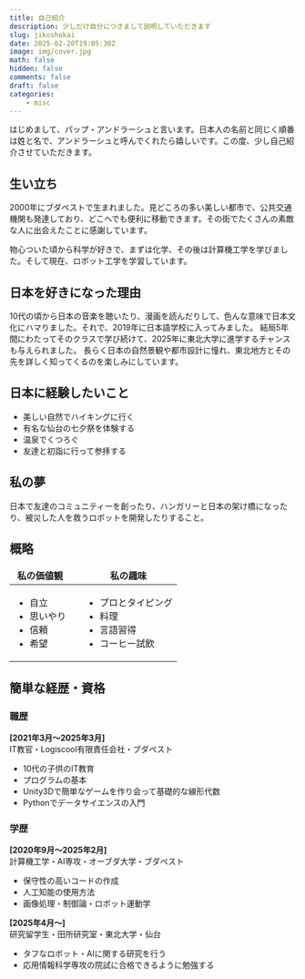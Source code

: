 ```yaml
---
title: 自己紹介
description: 少しだけ自分につきまして説明していただきます
slug: jikoshokai
date: 2025-02-20T19:05:30Z
image: img/cover.jpg
math: false
hidden: false
comments: false
draft: false
categories:
    - misc
---
```


はじめまして、パップ・アンドラーシュと言います。日本人の名前と同じく順番は姓と名で、アンドラーシュと呼んでくれたら嬉しいです。この度、少し自己紹介させていただきます。

## 生い立ち

2000年にブダペストで生まれました。見どころの多い美しい都市で、公共交通機関も発達しており、どこへでも便利に移動できます。その街でたくさんの素敵な人に出会えたことに感謝しています。

物心ついた頃から科学が好きで、まずは化学、その後は計算機工学を学びました。そして現在、ロボット工学を学習しています。

## 日本を好きになった理由

10代の頃から日本の音楽を聴いたり、漫画を読んだりして、色んな意味で日本文化にハマりました。それで、2019年に日本語学校に入ってみました。
結局5年間にわたってそのクラスで学び続けて、2025年に東北大学に進学するチャンスも与えられました。
長らく日本の自然景観や都市設計に憧れ、東北地方とその先を詳しく知ってくるのを楽しみにしています。

## 日本に経験したいこと

- 美しい自然でハイキングに行く
- 有名な仙台の七夕祭を体験する
- 温泉でくつろぐ
- 友達と初詣に行って参拝する

## 私の夢

日本で友達のコミュニティーを創ったり、ハンガリーと日本の架け橋になったり、被災した人を救うロボットを開発したりすること。

<!-- markdownlint-disable MD033 -->
<style>
td, th {
   border: none!important;
}
</style>

## 概略

| 私の価値観 | | 私の趣味 |
|---|---|---|
| <ul><li>自立</li><li>思いやり</li><li>信頼</li><li>希望</li></ul> | | <ul><li>プロとタイピング</li><li>料理</li><li>言語習得</li><li>コーヒー試飲</li></ul> |

## 簡単な経歴・資格

### 職歴

**[2021年3月〜2025年3月]**\
IT教官・Logiscool有限責任会社・ブダペスト

- 10代の子供のIT教育
- プログラムの基本
- Unity3Dで簡単なゲームを作り会って基礎的な線形代数
- Pythonでデータサイエンスの入門

### 学歴

**[2020年9月〜2025年2月]**\
計算機工学・AI専攻・オーブダ大学・ブダペスト

- 保守性の高いコードの作成
- 人工知能の使用方法
- 画像処理・制御論・ロボット運動学

**[2025年4月〜]**\
研究留学生・田所研究室・東北大学・仙台

- タフなロボット・AIに関する研究を行う
- 応用情報科学専攻の院試に合格できるように勉強する
